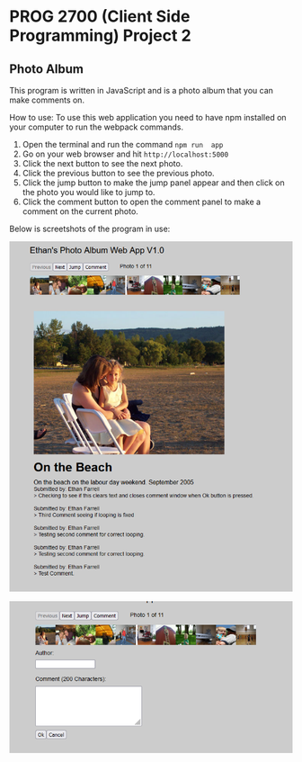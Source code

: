 # PROG 2700 (Client Side Programming) Project 2
## Photo Album

This program is written in JavaScript and is a photo album that you can make comments on.

How to use:
To use this web application you need to have npm installed on your computer to run the webpack commands.
1. Open the terminal and run the command `npm run  app`
2. Go on your web browser and hit `http://localhost:5000`
3. Click the next button to see the next photo.
4. Click the previous button to see the previous photo.
5. Click the jump button to make the jump panel appear and then click on the photo you would like to jump to.
6. Click the comment button to open the comment panel to make a comment on the current photo.

Below is screetshots of the program in use:

![alt text](https://github.com/Trailblazer780/JavaScript-PhotoAlbum/blob/master/Images/Example1.PNG)

![alt text](https://github.com/Trailblazer780/JavaScript-PhotoAlbum/blob/master/Images/Example2.PNG)

